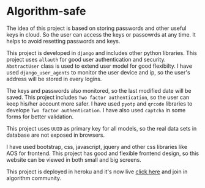 # Algorithm-safe
The idea of this project is based on storing passwords and other useful keys in cloud. So the user can access the keys or passowrds at any time. It helps to avoid resetting passwords and keys.

This project is developed in `django` and includes other python libraries. This project uses `allauth` for good user authentication and security. `AbstractUser` class is used to extend user model for good flexibilty. I have used `django_user_agents` to monitor the user device and ip, so the user's address will be stored in every logins.

The keys and passwords also monitored, so the last modified date will be saved. This project includes `Two factor authentication`, so the user can keep his/her account more safer. I have used `pyotp` and `qrcode` libraries to develope `Two factor authentication`. I have also used `captcha` in some forms for better validation.

This project uses `UUID` as primary key for all models, so the real data sets in database are not exposed in browsers.

I have used bootstrap, css, javascript, jquery and other css libraries like AOS for frontend. This project has good and flexible frontend design, so this website can be viewed in both small and big screens.

This project is deployed in heroku and it's now live [click here](https://algorithm-safe.herokuapp.com/) and join in algorithm community.
